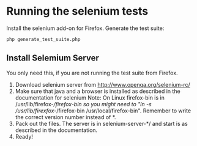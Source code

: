 Running the selenium tests
==

Install the selenium add-on for Firefox. Generate the test suite:

    php generate_test_suite.php

Install Selemium Server
--

You only need this, if you are not running the test suite from Firefox.

1. Download selenium server from http://www.openqa.org/selenium-rc/
2. Make sure that java and a browser is installed as described in the documentation for selenium
   Note: On Linux firefox-bin is in /usr/lib/firefox-*/firefox-bin so you might need to "ln -s /usr/lib/firexfox-*/firefox-bin /usr/local/firefox-bin". Remember to write the correct version number instead of *.
3. Pack out the files. The server is in selenium-server-*/ and start is as described in the documentation.
4. Ready!